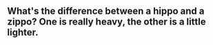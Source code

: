 ## What's the difference between a hippo and a zippo? One is really heavy, the other is a little lighter.
